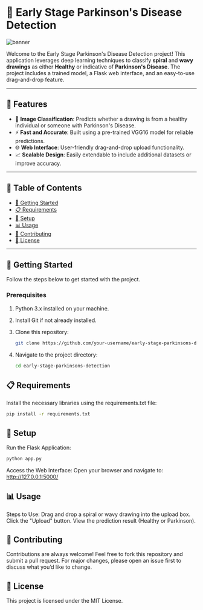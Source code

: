 # 🧠 Early Stage Parkinson's Disease Detection

![banner](https://via.placeholder.com/1200x400?text=Parkinson's+Disease+Detection+Using+Deep+Learning)

Welcome to the Early Stage Parkinson's Disease Detection project! This application leverages deep learning techniques to classify **spiral** and **wavy drawings** as either **Healthy** or indicative of **Parkinson's Disease**. The project includes a trained model, a Flask web interface, and an easy-to-use drag-and-drop feature.

---

## 🌟 Features

- 🎨 **Image Classification**: Predicts whether a drawing is from a healthy individual or someone with Parkinson's Disease.
- ⚡ **Fast and Accurate**: Built using a pre-trained VGG16 model for reliable predictions.
- 🌐 **Web Interface**: User-friendly drag-and-drop upload functionality.
- 📈 **Scalable Design**: Easily extendable to include additional datasets or improve accuracy.

---

## 📖 Table of Contents

- [🚀 Getting Started](#-getting-started)
- [📋 Requirements](#-requirements)
- [🔧 Setup](#-setup)
- [📊 Usage](#-usage)
- [🤝 Contributing](#-contributing)
- [📜 License](#-license)

---

## 🚀 Getting Started

Follow the steps below to get started with the project.

### Prerequisites

1. Python 3.x installed on your machine.

2. Install Git if not already installed.

3. Clone this repository:
   ```bash
   git clone https://github.com/your-username/early-stage-parkinsons-detection.git
   
4. Navigate to the project directory:
   ```bash
   cd early-stage-parkinsons-detection
   ```



## 📋 Requirements
Install the necessary libraries using the requirements.txt file:

```bash
pip install -r requirements.txt
```

## 🔧 Setup
Run the Flask Application:
```bash
python app.py
```
Access the Web Interface: Open your browser and navigate to:
http://127.0.0.1:5000/



## 📊 Usage
Steps to Use:
Drag and drop a spiral or wavy drawing into the upload box.
Click the "Upload" button.
View the prediction result (Healthy or Parkinson).



## 🤝 Contributing
Contributions are always welcome! Feel free to fork this repository and submit a pull request. For major changes, please open an issue first to discuss what you’d like to change.



## 📜 License
This project is licensed under the MIT License.
